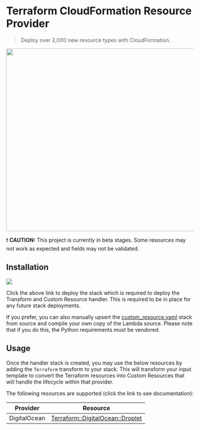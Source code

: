 # Terraform CloudFormation Resource Provider

> Deploy over 2,000 new resource types with CloudFormation.

<img src="https://github.com/iann0036/tf-cfn-provider/raw/master/assets/screen1.png" width="558" height="491">

:exclamation: **CAUTION:** This project is currently in beta stages. Some resources may not work as expected and fields may not be validated.


## Installation

<a href="https://console.aws.amazon.com/cloudformation/home?#/stacks/new?&templateURL=https://s3.amazonaws.com/ianmckay-ap-southeast-2/terraform/custom_resource.yaml" target="_blank"><img src="https://s3.amazonaws.com/cloudformation-examples/cloudformation-launch-stack.png"></a>

Click the above link to deploy the stack which is required to deploy the Transform and Custom Resource handler. This is required to be in place for any future stack deployments.

If you prefer, you can also manually upsert the [custom_resource.yaml](custom_resource.yaml) stack from source and compile your own copy of the Lambda source. Please note that if you do this, the Python requirements must be vendored.


## Usage

Once the handler stack is created, you may use the below resources by adding the `Terraform` transform to your stack. This will transform your input template to convert the Terraform resources into Custom Resources that will handle the lifecycle within that provider.

The following resources are supported (click the link to see documentation):

Provider | Resource
-------- | --------
DigitalOcean | [Terraform::DigitalOcean::Droplet](docs/providers/digitalocean/droplet.md)
